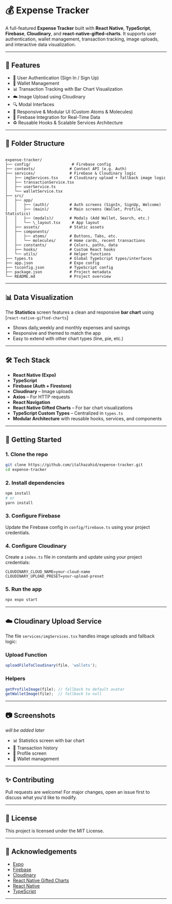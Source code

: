 # 💰 Expense Tracker

A full-featured **Expense Tracker** built with **React Native**, **TypeScript**, **Firebase**, **Cloudinary**, and **react-native-gifted-charts**. It supports user authentication, wallet management, transaction tracking, image uploads, and interactive data visualization.

---

## 🚀 Features

- 🔐 User Authentication (Sign In / Sign Up)
- 💼 Wallet Management
- 📊 Transaction Tracking with Bar Chart Visualization
- ☁️ Image Upload using Cloudinary
- 🔍 Modal Interfaces 
- 📱 Responsive & Modular UI (Custom Atoms & Molecules)
- 🔗 Firebase Integration for Real-Time Data
- ♻️ Reusable Hooks & Scalable Services Architecture

---

## 📁 Folder Structure

```

expense-tracker/
├── config/                  # Firebase config
├── contexts/               # Context API (e.g. Auth)
├── services/               # Firebase & Cloudinary logic
│   ├── imgServices.tsx     # Cloudinary upload + fallback image logic
│   ├── transactionService.tsx
│   ├── userService.ts
│   └── walletService.tsx
├── src/
│   ├── app/
│   │   ├── (auth)/         # Auth screens (SignIn, SignUp, Welcome)
│   │   ├── (main)/         # Main screens (Wallet, Profile, Statistics)
│   │   ├── (modals)/       # Modals (Add Wallet, Search, etc.)
│   │   └── \_layout.tsx     # App layout
│   ├── assets/             # Static assets
│   ├── components/
│   │   ├── atoms/          # Buttons, Tabs, etc.
│   │   └── molecules/      # Home cards, recent transactions
│   ├── constants/          # Colors, paths, data
│   ├── hooks/              # Custom React hooks
│   └── utils/              # Helper functions
├── types.ts                # Global TypeScript types/interfaces
├── app.json                # Expo config
├── tsconfig.json           # TypeScript config
├── package.json            # Project metadata
└── README.md               # Project overview

````

---

## 📊 Data Visualization

The **Statistics** screen features a clean and responsive **bar chart** using [`react-native-gifted-charts`]
- Shows daily,weekly and monthly expenses and savings
- Responsive and themed to match the app
- Easy to extend with other chart types (line, pie, etc.)

---


## 🛠️ Tech Stack

- **React Native (Expo)**
- **TypeScript**
- **Firebase (Auth + Firestore)**
- **Cloudinary** – Image uploads
- **Axios** – For HTTP requests
- **React Navigation**
- **React Native Gifted Charts** – For bar chart visualizations
- **TypeScript Custom Types** – Centralized in `types.ts`
- **Modular Architecture** with reusable hooks, services, and components

---

## 🔧 Getting Started

### 1. Clone the repo

```bash
git clone https://github.com/italhazahid/expense-tracker.git
cd expense-tracker
````

### 2. Install dependencies

```bash
npm install
# or
yarn install
```

### 3. Configure Firebase

Update the Firebase config in `config/firebase.ts` using your project credentials.

### 4. Configure Cloudinary

Create a `index.ts` file in constants and update using your project credentials:

```env
CLOUDINARY_CLOUD_NAME=your-cloud-name
CLOUDINARY_UPLOAD_PRESET=your-upload-preset
```


### 5. Run the app

```bash
npx expo start
```

---

## ☁️ Cloudinary Upload Service

The file `services/imgServices.tsx` handles image uploads and fallback logic:

### Upload Function

```ts
uploadFileToCloudinary(file, 'wallets');
```

### Helpers

```ts
getProfileImage(file); // fallback to default avatar
getWalletImage(file);  // fallback to null
```

---

## 📷 Screenshots

*will be added later*

* 📊 Statistics screen with bar chart
* 🧾 Transaction history
* 👤 Profile screen
* 💼 Wallet management


---

## ✨ Contributing

Pull requests are welcome! For major changes, open an issue first to discuss what you'd like to modify.

---

## 📄 License

This project is licensed under the MIT License.

---

## 🙌 Acknowledgements

* [Expo](https://expo.dev/)
* [Firebase](https://firebase.google.com/)
* [Cloudinary](https://cloudinary.com/)
* [React Native Gifted Charts](https://github.com/SimformSolutionsPvtLtd/react-native-gifted-charts)
* [React Native](https://reactnative.dev/)
* [TypeScript](https://www.typescriptlang.org/)

---

